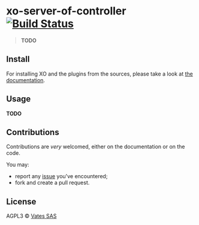 # xo-server-of-controller [![Build Status](https://travis-ci.org/vatesfr/xen-orchestra.png?branch=master)](https://travis-ci.org/vatesfr/xen-orchestra)

> **TODO**

## Install

For installing XO and the plugins from the sources, please take a look at [the documentation](https://xen-orchestra.com/docs/from_the_sources.html).

## Usage

**TODO**

## Contributions

Contributions are *very* welcomed, either on the documentation or on
the code.

You may:

- report any [issue](https://github.com/vatesfr/xen-orchestra/issues)
  you've encountered;
- fork and create a pull request.

## License

AGPL3 © [Vates SAS](http://vates.fr)
